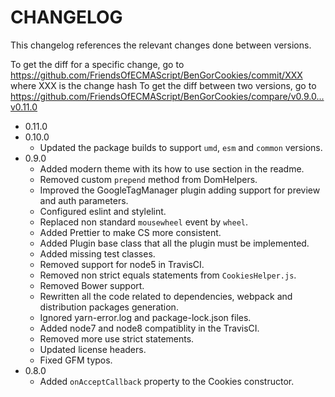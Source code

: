 # CHANGELOG

This changelog references the relevant changes done between versions.

To get the diff for a specific change, go to https://github.com/FriendsOfECMAScript/BenGorCookies/commit/XXX where XXX is the change hash 
To get the diff between two versions, go to https://github.com/FriendsOfECMAScript/BenGorCookies/compare/v0.9.0...v0.11.0

* 0.11.0
* 0.10.0
    * Updated the package builds to support `umd`, `esm` and `common` versions.
* 0.9.0
    * Added modern theme with its how to use section in the readme.
    * Removed custom `prepend` method from DomHelpers.
    * Improved the GoogleTagManager plugin adding support for preview and auth parameters.
    * Configured eslint and stylelint.
    * Replaced non standard `mousewheel` event by `wheel`.
    * Added Prettier to make CS more consistent.
    * Added Plugin base class that all the plugin must be implemented.
    * Added missing test classes.
    * Removed support for node5 in TravisCI.
    * Removed non strict equals statements from `CookiesHelper.js`.
    * Removed Bower support.
    * Rewritten all the code related to dependencies, webpack and distribution packages generation.
    * Ignored yarn-error.log and package-lock.json files.
    * Added node7 and node8 compatiblity in the TravisCI.
    * Removed more use strict statements.
    * Updated license headers.
    * Fixed GFM typos.
* 0.8.0
    * Added `onAcceptCallback` property to the Cookies constructor.
